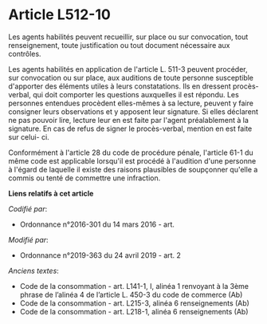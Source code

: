 # Article L512-10

Les agents habilités peuvent recueillir, sur place ou sur convocation, tout renseignement, toute justification ou tout
document nécessaire aux contrôles.

Les agents habilités en application de l'article L. 511-3 peuvent procéder, sur convocation ou sur place, aux auditions de
toute personne susceptible d'apporter des éléments utiles à leurs constatations. Ils en dressent procès-verbal, qui doit
comporter les questions auxquelles il est répondu. Les personnes entendues procèdent elles-mêmes à sa lecture, peuvent y
faire consigner leurs observations et y apposent leur signature. Si elles déclarent ne pas pouvoir lire, lecture leur en est
faite par l'agent préalablement à la signature. En cas de refus de signer le procès-verbal, mention en est faite sur celui-
ci.

Conformément à l'article 28 du code de procédure pénale, l'article 61-1 du même code est applicable lorsqu'il est procédé à
l'audition d'une personne à l'égard de laquelle il existe des raisons plausibles de soupçonner qu'elle a commis ou tenté de
commettre une infraction.

**Liens relatifs à cet article**

_Codifié par_:

  - Ordonnance n°2016-301 du 14 mars 2016 - art.

_Modifié par_:

  - Ordonnance n°2019-363 du 24 avril 2019 - art. 2

_Anciens textes_:

  - Code de la consommation - art. L141-1, I, alinéa 1 renvoyant à la 3ème phrase de l’alinéa 4 de l’article L. 450-3 du code de commerce (Ab)
  - Code de la consommation - art. L215-3, alinéa 6 renseignements (Ab)
  - Code de la consommation - art. L218-1, alinéa 6 renseignements (Ab)
